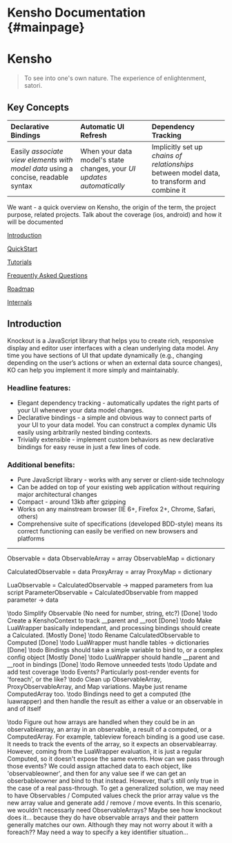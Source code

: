 Kensho Documentation    {#mainpage}
============

# Kensho
> To see into one's own nature. The experience of enlightenment, satori.

## Key Concepts

Declarative Bindings | Automatic UI Refresh | Dependency Tracking | 
:-|:-|:-|
Easily *associate view elements with model data* using a concise, readable syntax | When your data model's state changes, your *UI updates automatically* | Implicitly set up *chains of relationships* between model data, to transform and combine it |


We want - a quick overview on Kensho, the origin of the term, the project purpose, related projects.
Talk about the coverage (ios, android) and how it will be documented

[Introduction](doc/Introduction.md)

[QuickStart](doc/QuickStart.md)

[Tutorials](doc/Tutorials.md)

[Frequently Asked Questions](doc/FAQ.md)

[Roadmap](doc/Roadmap.md)

[Internals](doc/Internals.md)




## Introduction
Knockout is a JavaScript library that helps you to create rich, responsive display and editor user interfaces with a clean underlying data model. Any time you have sections of UI that update dynamically (e.g., changing depending on the user’s actions or when an external data source changes), KO can help you implement it more simply and maintainably. 

### Headline features:
- Elegant dependency tracking - automatically updates the right parts of your UI whenever your data model changes.
- Declarative bindings - a simple and obvious way to connect parts of your UI to your data model. You can construct a complex dynamic UIs easily using arbitrarily nested binding contexts.
- Trivially extensible - implement custom behaviors as new declarative bindings for easy reuse in just a few lines of code.

### Additional benefits:

- Pure JavaScript library - works with any server or client-side technology
- Can be added on top of your existing web application without requiring major architectural changes
- Compact - around 13kb after gzipping
- Works on any mainstream browser (IE 6+, Firefox 2+, Chrome, Safari, others)
- Comprehensive suite of specifications (developed BDD-style) means its correct functioning can easily be verified on new browsers and platforms


-----

 Observable = data
 ObservableArray = array
 ObservableMap = dictionary

CalculatedObservable = data
ProxyArray = array
ProxyMap = dictionary

LuaObservable = CalculatedObservable -> mapped parameters from lua script
ParameterObservable = CalculatedObservable from mapped parameter -> data


\todo Simplify Observable (No need for number, string, etc?)    [Done]
\todo Create a KenshoContext to track __parent and __root       [Done]
\todo Make LuaWrapper basically independant, and processing bindings should create a Calculated. [Mostly Done]
\todo Rename CalculatedObservable to Computed   [Done]
\todo LuaWrapper must handle tables -> dictionaries [Done]
\todo Bindings should take a simple variable to bind to, or a complex config object [Mostly Done]
\todo LuaWrapper should handle __parent and __root in bindings [Done]
\todo Remove unneeded tests
\todo Update and add test coverage
\todo Events? Particularly post-render events for 'foreach', or the like?
\todo Clean up ObservableArray, ProxyObservableArray, and Map variations.  Maybe just rename ComputedArray too.
\todo Bindings need to get a computed (the luawrapper) and then handle the result as either a 
    value or an observable in and of itself

\todo Figure out how arrays are handled when they could be in an observablearray, an array in an observable, 
    a result of a computed, or a ComputedArray.  For example, tableview foreach binding is a good use case.  It needs
    to track the events of the array, so it expects an observablearray.  However, coming from the LuaWrapper evaluation,
    it is just a regular Computed, so it doesn't expose the same events.  How can we pass through those events?  We could assign
    attached data to each object, like 'observableowner', and then for any value see if we can get an obserbableowner and bind to
    that instead.  However, that's still only true in the case of a real pass-through.  To get a generalized solution, we may need 
    to have Observables / Computed values check the prior array value vs the new array value and generate add / remove / move 
    events.  In this scenario, we wouldn't necessarly need ObservableArrays?  Maybe see how knockout does it... because they do have
    observable arrays and their pattern generally matches our own.  Although they may not worry about it with a foreach??
    May need a way to specify a key identifier situation...

